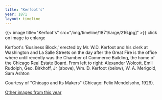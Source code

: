 ```yaml
---
title: "Kerfoot's"
year: 1871
layout: timeline
---
```


{{< image title="Kerfoot's" src="/img/timeline/1871/large/216.jpg]" >}} 
click on image to enlarge 

Kerfoot's 'Business Block,' erected by Mr. W.D. Kerfoot and his clerk at Washington and La Salle Streets on the day after the Great Fire is the office where until recently was the Chamber of Commerce Building, the home of the Chicago Real Estate Board. From left to right: Alexander Wolcott, Emil Rudolph, Geo. Birkhoff, Jr (above), Wm. D. Kerfoot (below), W. A. Merigold, Sam Ashton 

Courtesy of "Chicago and Its Makers" (Chicago: Felix Mendelsohn, 1929). 

[Other images from this year](/historical/timeline/1871)